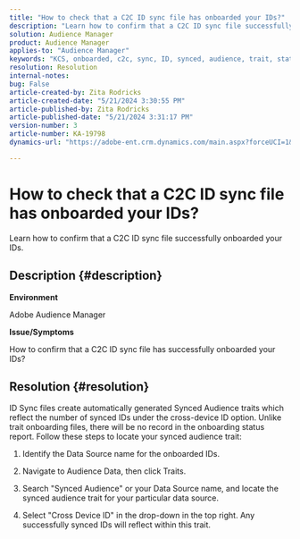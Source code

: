 ```yaml
---
title: "How to check that a C2C ID sync file has onboarded your IDs?"
description: "Learn how to confirm that a C2C ID sync file successfully onboarded your IDs."
solution: Audience Manager
product: Audience Manager
applies-to: "Audience Manager"
keywords: "KCS, onboarded, c2c, sync, ID, synced, audience, trait, status, report"
resolution: Resolution
internal-notes: 
bug: False
article-created-by: Zita Rodricks
article-created-date: "5/21/2024 3:30:55 PM"
article-published-by: Zita Rodricks
article-published-date: "5/21/2024 3:31:17 PM"
version-number: 3
article-number: KA-19798
dynamics-url: "https://adobe-ent.crm.dynamics.com/main.aspx?forceUCI=1&pagetype=entityrecord&etn=knowledgearticle&id=2d856a19-8717-ef11-9f89-6045bd06eea5"

---
```

# How to check that a C2C ID sync file has onboarded your IDs?


Learn how to confirm that a C2C ID sync file successfully onboarded your IDs.

## Description {#description}


<b>Environment</b>

Adobe Audience Manager

<b>Issue/Symptoms</b>

How to confirm that a C2C ID sync file has successfully onboarded your IDs?




## Resolution {#resolution}


ID Sync files create automatically generated Synced Audience traits which reflect the number of synced IDs under the cross-device ID option. Unlike trait onboarding files, there will be no record in the onboarding status report. Follow these steps to locate your synced audience trait:

1) Identify the Data Source name for the onboarded IDs.

2) Navigate to Audience Data, then click Traits.

3) Search "Synced Audience" or your Data Source name, and locate the synced audience trait for your particular data source.

4) Select "Cross Device ID" in the drop-down in the top right. Any successfully synced IDs will reflect within this trait.
